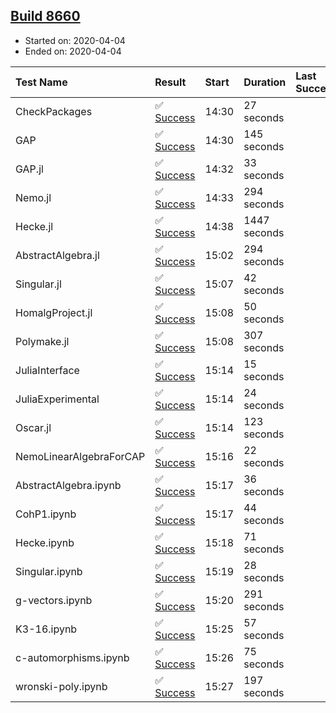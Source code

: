 ## [Build 8660](https://oscarci.mathematik.uni-kl.de/job/oscar/8660/)

* Started on: 2020-04-04
* Ended on: 2020-04-04

| Test Name    | Result | Start | Duration | Last Success | First Failure |
|:-------------|:-------|:------|:---------|:-------------|:--------------|
| CheckPackages | ✅ [Success](https://oscarci.mathematik.uni-kl.de/job/oscar/8660/artifact/logs/build-8660/CheckPackages.log) | 14:30 | 27 seconds |  |  |
| GAP | ✅ [Success](https://oscarci.mathematik.uni-kl.de/job/oscar/8660/artifact/logs/build-8660/GAP.log) | 14:30 | 145 seconds |  |  |
| GAP.jl | ✅ [Success](https://oscarci.mathematik.uni-kl.de/job/oscar/8660/artifact/logs/build-8660/GAP.jl.log) | 14:32 | 33 seconds |  |  |
| Nemo.jl | ✅ [Success](https://oscarci.mathematik.uni-kl.de/job/oscar/8660/artifact/logs/build-8660/Nemo.jl.log) | 14:33 | 294 seconds |  |  |
| Hecke.jl | ✅ [Success](https://oscarci.mathematik.uni-kl.de/job/oscar/8660/artifact/logs/build-8660/Hecke.jl.log) | 14:38 | 1447 seconds |  |  |
| AbstractAlgebra.jl | ✅ [Success](https://oscarci.mathematik.uni-kl.de/job/oscar/8660/artifact/logs/build-8660/AbstractAlgebra.jl.log) | 15:02 | 294 seconds |  |  |
| Singular.jl | ✅ [Success](https://oscarci.mathematik.uni-kl.de/job/oscar/8660/artifact/logs/build-8660/Singular.jl.log) | 15:07 | 42 seconds |  |  |
| HomalgProject.jl | ✅ [Success](https://oscarci.mathematik.uni-kl.de/job/oscar/8660/artifact/logs/build-8660/HomalgProject.jl.log) | 15:08 | 50 seconds |  |  |
| Polymake.jl | ✅ [Success](https://oscarci.mathematik.uni-kl.de/job/oscar/8660/artifact/logs/build-8660/Polymake.jl.log) | 15:08 | 307 seconds |  |  |
| JuliaInterface | ✅ [Success](https://oscarci.mathematik.uni-kl.de/job/oscar/8660/artifact/logs/build-8660/JuliaInterface.log) | 15:14 | 15 seconds |  |  |
| JuliaExperimental | ✅ [Success](https://oscarci.mathematik.uni-kl.de/job/oscar/8660/artifact/logs/build-8660/JuliaExperimental.log) | 15:14 | 24 seconds |  |  |
| Oscar.jl | ✅ [Success](https://oscarci.mathematik.uni-kl.de/job/oscar/8660/artifact/logs/build-8660/Oscar.jl.log) | 15:14 | 123 seconds |  |  |
| NemoLinearAlgebraForCAP | ✅ [Success](https://oscarci.mathematik.uni-kl.de/job/oscar/8660/artifact/logs/build-8660/NemoLinearAlgebraForCAP.log) | 15:16 | 22 seconds |  |  |
| AbstractAlgebra.ipynb | ✅ [Success](https://oscarci.mathematik.uni-kl.de/job/oscar/8660/artifact/logs/build-8660/AbstractAlgebra.ipynb.log) | 15:17 | 36 seconds |  |  |
| CohP1.ipynb | ✅ [Success](https://oscarci.mathematik.uni-kl.de/job/oscar/8660/artifact/logs/build-8660/CohP1.ipynb.log) | 15:17 | 44 seconds |  |  |
| Hecke.ipynb | ✅ [Success](https://oscarci.mathematik.uni-kl.de/job/oscar/8660/artifact/logs/build-8660/Hecke.ipynb.log) | 15:18 | 71 seconds |  |  |
| Singular.ipynb | ✅ [Success](https://oscarci.mathematik.uni-kl.de/job/oscar/8660/artifact/logs/build-8660/Singular.ipynb.log) | 15:19 | 28 seconds |  |  |
| g-vectors.ipynb | ✅ [Success](https://oscarci.mathematik.uni-kl.de/job/oscar/8660/artifact/logs/build-8660/g-vectors.ipynb.log) | 15:20 | 291 seconds |  |  |
| K3-16.ipynb | ✅ [Success](https://oscarci.mathematik.uni-kl.de/job/oscar/8660/artifact/logs/build-8660/K3-16.ipynb.log) | 15:25 | 57 seconds |  |  |
| c-automorphisms.ipynb | ✅ [Success](https://oscarci.mathematik.uni-kl.de/job/oscar/8660/artifact/logs/build-8660/c-automorphisms.ipynb.log) | 15:26 | 75 seconds |  |  |
| wronski-poly.ipynb | ✅ [Success](https://oscarci.mathematik.uni-kl.de/job/oscar/8660/artifact/logs/build-8660/wronski-poly.ipynb.log) | 15:27 | 197 seconds |  |  |

